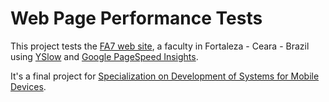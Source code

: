 # Web Page Performance Tests

This project tests the [FA7 web site](www.fa7.edu.br), a faculty in Fortaleza - Ceara - Brazil using [YSlow](www.yslow.org) and [Google PageSpeed Insights](https://developers.google.com/speed/pagespeed/).

It's a final project for [Specialization on Development of Systems for Mobile Devices](http://www.fa7.edu.br/posgraduacao/especializacao-em-desenvolvimento-de-sistemas-para-dispositivos-moveis/). 
